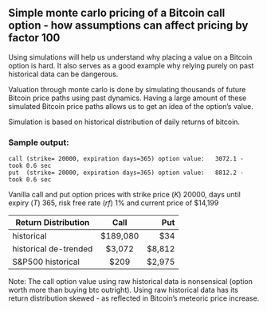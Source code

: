 ## Simple monte carlo pricing of a Bitcoin call option - how assumptions can affect pricing by factor 100

Using simulations will help us understand why placing a value on a Bitcoin option is hard. It also serves as a good example why relying purely on past historical data can be dangerous.

Valuation through monte carlo is done by simulating thousands of future Bitcoin price paths using past dynamics. Having a large amount of these simulated Bitcoin price paths allows us to get an idea of the option’s value.

Simulation is based on historical distribution of daily returns of bitcoin. 

### Sample output:
```
call (strike= 20000, expiration days=365) option value:   3072.1 - took 0.6 sec
put  (strike= 20000, expiration days=365) option value:   8812.2 - took 0.6 sec
```

Vanilla call and put option prices with strike price (*K*) 20000, days until expiry (*T*) 365, risk free rate (*rf*) 1% and current price of $14,199

| Return Distribution        | Call           | Put  |
| ------------- |:-------------:| -----:|
| historical      | $189,080 | $34 |
| historical de-trended      |  $3,072 |   $8,812 |
| S&P500 historical | $209  |    $2,975 |

Note: The call option value using raw historical data is nonsensical (option worth more than buying btc outright). Using raw historical data has its return distribution skewed - as reflected in Bitcoin’s meteoric price increase.


